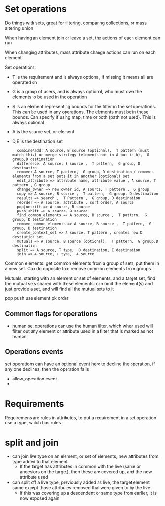 # Set operations

Do things with sets, great for filtering, comparing collections, or mass altering union


When having an element join or leave a set, the actions of each element can run

When changing attributes, mass attribute change actions can run on each element


Set operations:

* T is the requirement and is always optional, if missing it means all are operated on
* G is a group of users, and is always optional, who must own the elements to be used in the operation
* S is an element representing bounds for the filter in the set operations. This can be used in any operations. The elements must be in these bounds.
  Can specify if using map, time or both (path not used). This is always optional
* A is the source set, or element
* D,E is the destination set




        combine/add: A source, B source (optional),  T pattern (must match this) or merge strategy (elements not in A but in b),  G group,D destination
        difference: A source, B source ,  T pattern,  G group, D destination
        remove: A source, T pattern,  G group, D destination / removes elements from a set puts it in another (optional) set
        edit_attribute => attribute name, attribute value , A source, T pattern , G group
        change_owner => new owner id, A source, T pattern ,  G group
        copy => A source, B source ,  T pattern,  G group, D destination
        results => search ,  T Pattern ,  G group, D destination
        reorder => A source, attribute , sort order, A source
        pop|unshift => A source, B source
        push|shift => A source, B source
        find_common_elements => A source, B source ,  T pattern,  G group, D destination 
        remove_common_elements => A source, B source ,  T pattern,  G group, D destination 
        create_context_set => A source, T pattern , creates new D destiation set
        mutuals => A source, B source (optional),  T pattern,  G group,D destination
        split => A source, T type,  D destination, E destination
        join => A source, T type,  A source

Common elements:
    get common elements from a group of sets, put them in a new set. Can do opposite too: remove common elements from groups

Mutuals:
  starting with an element or set of elements, and a target set, find the mutual sets shared with these elements.
    can omit the element(s) and just provide a set, and will find all the mutual sets to it

pop push use element pk order


## Common flags for operations

* human set operations can use the human filter, which when used will filter out any element or attribute used in a filter that is marked as not human

## Operations events

set operations can have an optional event here to decline the operation, if any one declines, then  the operation fails
* allow_operation event
* 
# Requirements
Requiremens are rules in attributes, to put a requirement in a set operation use a type, which has rules

# split and join
* can join live type on an element, or set of elements, new attributes from type added to that element.
  * If the target has attributes in common with the live (same or ancestors on the target), then these are covered up, and the new attribute used
* can split off a live type, previously added as live, the target element same except those attributes removed that were given to by the live
  * if this was covering up a descendent or same type from earlier, it is now exposed again 
